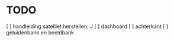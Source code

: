 # TODO

[ ] handleiding satelliet herstellen: J
[ ] dashboard
[ ] achterkant
[ ] geluidenbank en beeldbank